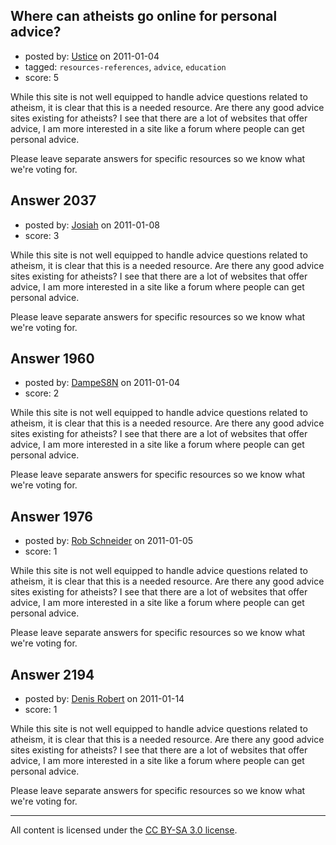 ## Where can atheists go online for personal advice?

- posted by: [Ustice](https://stackexchange.com/users/-1/541-ustice) on 2011-01-04
- tagged: `resources-references`, `advice`, `education`
- score: 5

While this site is not well equipped to handle advice questions related to atheism, it is clear that this is a needed resource. Are there any good advice sites existing for atheists? I see that there are a lot of websites that offer advice, I am more interested in a site like a forum where people can get personal advice.

Please leave separate answers for specific resources so we know what we're voting for.


## Answer 2037

- posted by: [Josiah](https://stackexchange.com/users/-1/88-josiah) on 2011-01-08
- score: 3

While this site is not well equipped to handle advice questions related to atheism, it is clear that this is a needed resource. Are there any good advice sites existing for atheists? I see that there are a lot of websites that offer advice, I am more interested in a site like a forum where people can get personal advice.

Please leave separate answers for specific resources so we know what we're voting for.


## Answer 1960

- posted by: [DampeS8N](https://stackexchange.com/users/-1/587-dampes8n) on 2011-01-04
- score: 2

While this site is not well equipped to handle advice questions related to atheism, it is clear that this is a needed resource. Are there any good advice sites existing for atheists? I see that there are a lot of websites that offer advice, I am more interested in a site like a forum where people can get personal advice.

Please leave separate answers for specific resources so we know what we're voting for.


## Answer 1976

- posted by: [Rob Schneider](https://stackexchange.com/users/-1/149-rob-schneider) on 2011-01-05
- score: 1

While this site is not well equipped to handle advice questions related to atheism, it is clear that this is a needed resource. Are there any good advice sites existing for atheists? I see that there are a lot of websites that offer advice, I am more interested in a site like a forum where people can get personal advice.

Please leave separate answers for specific resources so we know what we're voting for.


## Answer 2194

- posted by: [Denis Robert](https://stackexchange.com/users/-1/122-denis-robert) on 2011-01-14
- score: 1

While this site is not well equipped to handle advice questions related to atheism, it is clear that this is a needed resource. Are there any good advice sites existing for atheists? I see that there are a lot of websites that offer advice, I am more interested in a site like a forum where people can get personal advice.

Please leave separate answers for specific resources so we know what we're voting for.



---

All content is licensed under the [CC BY-SA 3.0 license](https://creativecommons.org/licenses/by-sa/3.0/).
